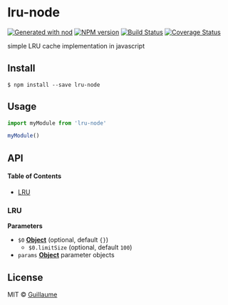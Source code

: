# lru-node

[![Generated with nod](https://img.shields.io/badge/generator-nod-2196F3.svg?style=flat-square)](https://github.com/diegohaz/nod)
[![NPM version](https://img.shields.io/npm/v/lru-node.svg?style=flat-square)](https://npmjs.org/package/lru-node)
[![Build Status](https://img.shields.io/travis/glebedel/js-last-recently-used-cache/master.svg?style=flat-square)](https://travis-ci.org/glebedel/js-last-recently-used-cache) [![Coverage Status](https://img.shields.io/codecov/c/github/glebedel/js-last-recently-used-cache/master.svg?style=flat-square)](https://codecov.io/gh/glebedel/js-last-recently-used-cache/branch/master)

simple LRU cache implementation in javascript

## Install

    $ npm install --save lru-node

## Usage

```js
import myModule from 'lru-node'

myModule()
```

## API

<!-- Generated by documentation.js. Update this documentation by updating the source code. -->

#### Table of Contents

-   [LRU](#lru)

### LRU

**Parameters**

-   `$0` **[Object](https://developer.mozilla.org/docs/Web/JavaScript/Reference/Global_Objects/Object)**  (optional, default `{}`)
    -   `$0.limitSize`   (optional, default `100`)
-   `params` **[Object](https://developer.mozilla.org/docs/Web/JavaScript/Reference/Global_Objects/Object)** parameter objects

## License

MIT © [Guillaume](https://github.com/glebedel)
